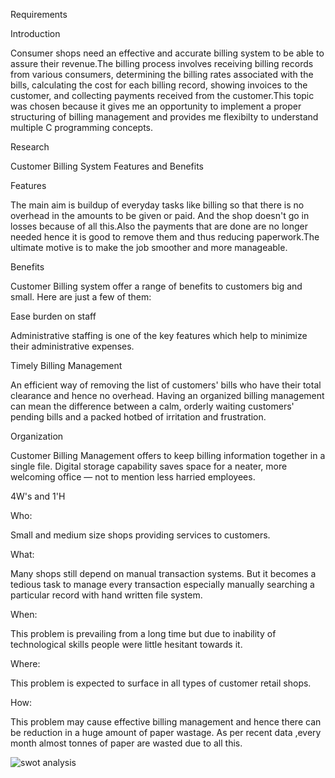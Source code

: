 
Requirements


Introduction


Consumer shops need an effective and accurate billing system to be able to assure their revenue.The billing process involves receiving billing records from various consumers, determining the billing rates associated with the bills, calculating the cost for each billing record, showing invoices to the customer, and collecting payments received from the customer.This topic was chosen because it gives me an opportunity to implement a proper structuring of billing management and provides me flexibilty to understand multiple C programming concepts.


Research

Customer Billing System Features and Benefits

Features

The main aim is buildup of everyday tasks like billing so that there is no overhead in the amounts to be given or paid. And the shop doesn't go in losses because of all this.Also the payments that are done are no longer needed hence it is good to remove them and thus reducing paperwork.The ultimate motive is to make the job smoother and more manageable.

Benefits

Customer Billing system offer a range of benefits to customers big and small. Here are just a few of them:

Ease burden on staff

Administrative staffing is one of the key features which help to minimize their administrative expenses.

Timely Billing Management

An efficient way of removing the list of customers' bills who have their total clearance and hence no overhead. Having an organized billing management can mean the difference between a calm, orderly waiting customers' pending bills and a packed hotbed of irritation and frustration.

Organization

Customer Billing Management offers to keep billing information together in a single file. Digital storage capability saves space for a neater, more welcoming office — not to mention less harried employees.


4W's and 1'H

Who:

Small and medium size shops providing services to customers.

What:

Many shops still depend on manual transaction systems. But it becomes a tedious task to manage every transaction especially manually searching a particular record with hand written file system.

When:

This problem is prevailing from a long time but due to inability of technological skills people were little hesitant towards it.

Where:

This problem is expected to surface in all types of customer retail shops.

How:

This problem may cause effective billing management and hence there can be reduction in a huge amount of paper wastage. As per recent data ,every month almost tonnes of paper are wasted due to all this.



![swot analysis](https://user-images.githubusercontent.com/62329455/114999509-8c9d6700-9ebf-11eb-8157-94156a9ca41a.png)
